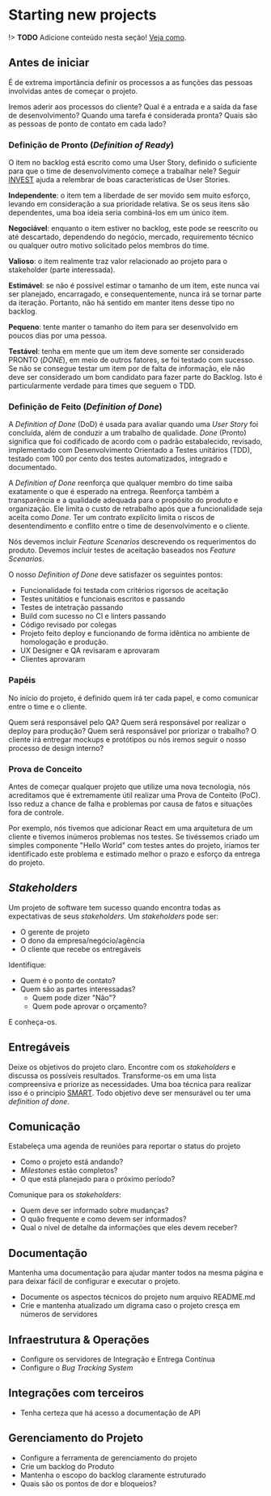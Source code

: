 # Starting new projects

!> **TODO** Adicione conteúdo nesta seção! [Veja como](https://github.com/magrathealabs/playbook).

## Antes de iniciar

É de extrema importância definir os processos a as funções das pessoas involvidas antes de começar o projeto.

Iremos aderir aos processos do cliente? Qual é a entrada e a saída da fase de desenvolvimento? Quando uma tarefa é considerada pronta? Quais são as pessoas de ponto de contato em cada lado?

### Definição de Pronto (_Definition of Ready_)

O item no backlog está escrito como uma User Story, definido o suficiente para que o time de desenvolvimento começe a trabalhar nele? Seguir [INVEST](https://www.agilealliance.org/glossary/invest) ajuda a relembrar de boas características de User Stories.

**Independente**: o item tem a liberdade de ser movido sem muito esforço, levando em consideração a sua prioridade relativa. Se os seus itens são dependentes, uma boa ideia seria combiná-los em um único item.

**Negociável**: enquanto o item estiver no backlog, este pode se reescrito ou até descartado, dependendo do negócio, mercado, requiremento técnico ou qualquer outro motivo solicitado pelos membros do time.

**Valioso**: o item realmente traz valor relacionado ao projeto para o stakeholder (parte interessada).

**Estimável**: se não é possível estimar o tamanho de um item, este nunca vai ser planejado, encarragado, e consequentemente, nunca irá se tornar parte da iteração. Portanto, não há sentido em manter itens desse tipo no backlog.

**Pequeno**: tente manter o tamanho do item para ser desenvolvido em poucos dias por uma pessoa.

**Testável**: tenha em mente que um item deve somente ser considerado PRONTO (_DONE_), em meio de outros fatores, se foi testado com sucesso. Se não se consegue testar um item por de falta de informação, ele não deve ser considerado um bom candidato para fazer parte do Backlog. Isto é particularmente verdade para times que seguem o TDD.

### Definição de Feito (_Definition of Done_)

A _Definition of Done_ (DoD) é usada para avaliar quando uma _User Story_ foi concluída, além de conduzir a um trabalho de qualidade. _Done_ (Pronto) significa que foi codificado de acordo com o padrão estabalecido, revisado, implementado com Desenvolvimento Orientado a Testes unitários (TDD), testado com 100 por cento dos testes automatizados, integrado e documentado.

A _Definition of Done_ reenforça que qualquer membro do time saiba exatamente o que é esperado na entrega. Reenforça também a transparência e a qualidade adequada para o propósito do produto e organização. Ele limita o custo de retrabalho após que a funcionalidade seja aceita como _Done_. Ter um contrato explícito limita o riscos de desentendimento e conflito entre o time de desenvolvimento e o cliente.

Nós devemos incluir _Feature Scenarios_ descrevendo os requerimentos do produto. Devemos incluir testes de aceitação baseados nos _Feature Scenarios_.

O nosso _Definition of Done_ deve satisfazer os seguintes pontos:

* Funcionalidade foi testada com critérios rigorsos de aceitação
* Testes unitátios e funcionais escritos e passando
* Testes de intetração passando
* Build com sucesso no CI e linters passando
* Código revisado por colegas
* Projeto feito deploy e funcionando de forma idêntica no ambiente de homologação e produção.
* UX Designer e QA revisaram e aprovaram
* Clientes aprovaram

### Papéis

No início do projeto, é definido quem irá ter cada papel, e como comunicar entre o time e o cliente.

Quem será responsável pelo QA? Quem será responsável por realizar o deploy para produção? Quem será responsável por priorizar o trabalho? O cliente irá entregar mockups e protótipos ou nós iremos seguir o nosso processo de design interno?

### Prova de Conceito

Antes de começar qualquer projeto que utilize uma nova tecnologia, nós acreditamos que é extremamente útil realizar uma Prova de Conteito (PoC). Isso reduz a chance de falha e problemas por causa de fatos e situações fora de controle.

Por exemplo, nós tivemos que adicionar React em uma arquitetura de um cliente e tivemos inúmeros problemas nos testes. Se tivéssemos criado um simples componente "Hello World" com testes antes do projeto, iríamos ter identificado este problema e estimado melhor o prazo e esforço da entrega do projeto.

## _Stakeholders_

Um projeto de software tem sucesso quando encontra todas as expectativas de seus  _stakeholders_. Um _stakeholders_ pode ser:

- O gerente de projeto
- O dono da empresa/negócio/agência
- O cliente que recebe os entregáveis

Identifique:

- Quem é o ponto de contato?
- Quem são as partes interessadas?
  - Quem pode dizer "Não"?
  - Quem pode aprovar o orçamento?

E conheça-os.

## Entregáveis

Deixe os objetivos do projeto claro. Encontre com os _stakeholders_ e discussa os possíveis resultados. Transforme-os em uma lista compreensiva e priorize as necessidades. Uma boa técnica para realizar isso é o princípio [SMART](https://en.wikipedia.org/wiki/SMART_criteria). Todo objetivo deve ser mensurável ou ter uma _definition of done_.

## Comunicação

Estabeleça uma agenda de reuniões para reportar o status do projeto

- Como o projeto está andando?
- _Milestones_ estão completos?
- O que está planejado para o próximo período?

Comunique para os _stakeholders_:

- Quem deve ser informado sobre mudanças?
- O quão frequente e como devem ser informados?
- Qual o nível de detalhe da informações que eles devem receber?

## Documentação

Mantenha uma documentação para ajudar manter todos na mesma página e para deixar fácil de configurar e executar o projeto.

- Documente os aspectos técnicos do projeto num arquivo README.md
- Crie e mantenha atualizado um digrama caso o projeto cresça em números de servidores

## Infraestrutura & Operações

- Configure os servidores de Integração e Entrega Contínua
- Configure o _Bug Tracking System_

## Integrações com terceiros

- Tenha certeza que há acesso a documentação de API

## Gerenciamento do Projeto

- Configure a ferramenta de gerenciamento do projeto
- Crie um backlog do Produto
- Mantenha o escopo do backlog claramente estruturado
- Quais são os pontos de dor e bloqueios?
